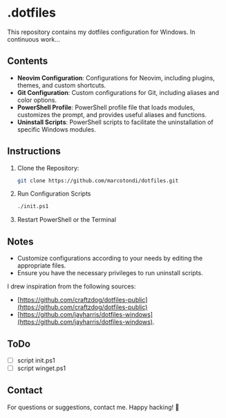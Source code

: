 # .dotfiles

This repository contains my dotfiles configuration for Windows.
In continuous work...

## Contents

- **Neovim Configuration**: Configurations for Neovim, including plugins, themes, and custom shortcuts.
- **Git Configuration**: Custom configurations for Git, including aliases and color options.
- **PowerShell Profile**: PowerShell profile file that loads modules, customizes the prompt, and provides useful aliases and functions.
- **Uninstall Scripts**: PowerShell scripts to facilitate the uninstallation of specific Windows modules.

## Instructions

1. Clone the Repository:

    ```bash
    git clone https://github.com/marcotondi/dotfiles.git
    ```

2. Run Configuration Scripts
    ```bash
    ./init.ps1
    ```
3. Restart PowerShell or the Terminal

## Notes

- Customize configurations according to your needs by editing the appropriate files.
- Ensure you have the necessary privileges to run uninstall scripts.

I drew inspiration from the following sources:

- [https://github.com/craftzdog/dotfiles-public](https://github.com/craftzdog/dotfiles-public)
- [https://github.com/jayharris/dotfiles-windows](https://github.com/jayharris/dotfiles-windows).

## ToDo

- [ ]  script init.ps1
- [ ]  script winget.ps1

## Contact

For questions or suggestions, contact me.
Happy hacking! 🚀

